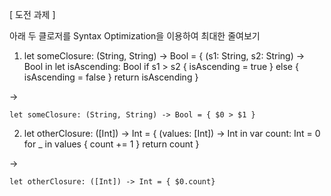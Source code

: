 [ 도전 과제 ]

아래 두 클로저를 Syntax Optimization을 이용하여 최대한 줄여보기

1)
	let someClosure: (String, String) -> Bool = {
	    (s1: String, s2: String) -> Bool in
	    let isAscending: Bool
	    if s1 > s2 {
	        isAscending = true
	        } else {
	        isAscending = false
	    }
	    return isAscending
	}

->

	let someClosure: (String, String) -> Bool = { $0 > $1 }


2)
	let otherClosure: ([Int]) -> Int = {
	    (values: [Int]) -> Int in
	    var count: Int = 0
	    for _ in values {
	        count += 1
	    }
	    return count
	}

->

	let otherClosure: ([Int]) -> Int = { $0.count}